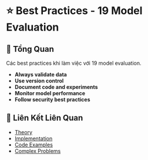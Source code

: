 # ⭐ Best Practices - 19 Model Evaluation

## 🎯 Tổng Quan

Các best practices khi làm việc với 19 model evaluation.

- **Always validate data**
- **Use version control**
- **Document code and experiments**
- **Monitor model performance**
- **Follow security best practices**

## 🔗 Liên Kết Liên Quan

- [Theory](./THEORY_19_model_evaluation.md)
- [Implementation](./IMPLEMENTATION_19_model_evaluation.md)
- [Code Examples](./CODE_EXAMPLES_19_model_evaluation.md)
- [Complex Problems](./COMPLEX_PROBLEMS.md)
